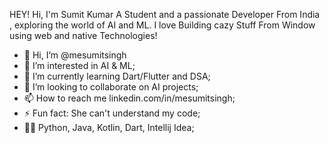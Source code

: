 HEY! Hi, I'm Sumit Kumar A Student and a passionate Developer From India , exploring the world of AI and ML. I love Building cazy Stuff From Window using web and native Technologies! 

- 👋 Hi, I’m @mesumitsingh
- 👀 I’m interested in AI & ML;
- 🌱 I’m currently learning Dart/Flutter and DSA;
- 💞️ I’m looking to collaborate on AI projects;
- 📫 How to reach me linkedin.com/in/mesumitsingh;
- ⚡ Fun fact: She can't understand my code;
- 🥷🏻 Python, Java, Kotlin, Dart, Intellij Idea;



<!---
mesumitsingh/mesumitsingh is a ✨ special ✨ repository because its `README.md` (this file) appears on your GitHub profile.
You can click the Preview link to take a look at your changes.
--->
